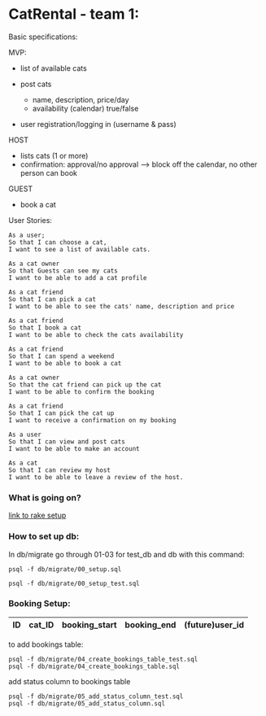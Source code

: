 # CatRental - team 1:


Basic specifications:


MVP:
- list of available cats
- post cats
  - name, description, price/day
  - availability (calendar) true/false

- user registration/logging in (username & pass)

HOST
  - lists cats (1 or more)
  - confirmation: approval/no approval --> block off the calendar, no other person can book

GUEST
  - book a cat

User Stories:

```
As a user;
So that I can choose a cat,
I want to see a list of available cats.
```
```
As a cat owner
So that Guests can see my cats
I want to be able to add a cat profile
```
```
As a cat friend
So that I can pick a cat
I want to be able to see the cats' name, description and price
```
```
As a cat friend
So that I book a cat
I want to be able to check the cats availability
```
```
As a cat friend
So that I can spend a weekend
I want to be able to book a cat
```
```
As a cat owner
So that the cat friend can pick up the cat
I want to be able to confirm the booking
```
```
As a cat friend
So that I can pick the cat up
I want to receive a confirmation on my booking
```
```
As a user
So that I can view and post cats
I want to be able to make an account
```
```
As a cat
So that I can review my host
I want to be able to leave a review of the host.
```

### What is going on?
[link to rake setup](https://github.com/sinatra/sinatra-recipes/blob/master/databases/postgresql-activerecord.md)



### How to set up db:
In db/migrate go through 01-03 for test_db and db with this command:
```
psql -f db/migrate/00_setup.sql
```
```
psql -f db/migrate/00_setup_test.sql
```



### Booking Setup:

| ID | cat_ID | booking_start | booking_end | (future)user_id   |
|:----:|:----:|:----:|:----:|:----:|


to add bookings table:
```
psql -f db/migrate/04_create_bookings_table_test.sql
psql -f db/migrate/04_create_bookings_table.sql
```

add status column to bookings table
```
psql -f db/migrate/05_add_status_column_test.sql
psql -f db/migrate/05_add_status_column.sql

```

